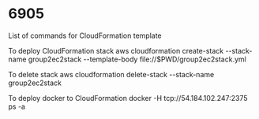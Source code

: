# 6905
List of commands for CloudFormation template

To deploy CloudFormation stack
aws cloudformation create-stack --stack-name group2ec2stack --template-body file://$PWD/group2ec2stack.yml

To delete stack
aws cloudformation delete-stack --stack-name group2ec2stack

To deploy docker to CloudFormation
docker -H tcp://54.184.102.247:2375 ps -a

